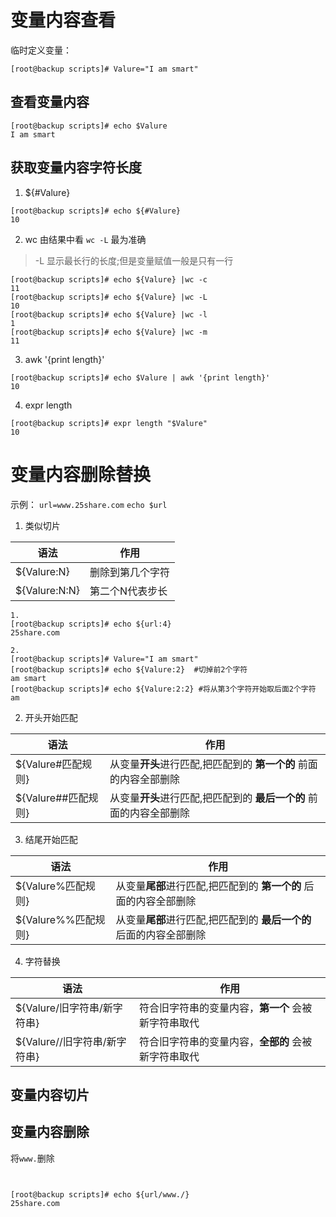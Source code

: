 # 变量内容查看

临时定义变量：
```shell
[root@backup scripts]# Valure="I am smart"
```

## 查看变量内容
```shell
[root@backup scripts]# echo $Valure
I am smart
```


## 获取变量内容字符长度

1. ${#Valure}
```shell
[root@backup scripts]# echo ${#Valure}
10
```
2. wc
由结果中看 `wc -L` 最为准确
> -L 显示最长行的长度;但是变量赋值一般是只有一行
```shell
[root@backup scripts]# echo ${Valure} |wc -c
11
[root@backup scripts]# echo ${Valure} |wc -L
10
[root@backup scripts]# echo ${Valure} |wc -l
1
[root@backup scripts]# echo ${Valure} |wc -m
11
```

3. awk '{print length}'
```shell
[root@backup scripts]# echo $Valure | awk '{print length}'
10
```

4. expr length
```shell
[root@backup scripts]# expr length "$Valure"
10
```

# 变量内容删除替换

示例：
`url=www.25share.com`
`echo $url`


1. 类似切片

|语法|作用|
|-|-|
|${Valure:N} |删除到第几个字符|
|${Valure:N:N} | 第二个N代表步长|

```shell
1. 
[root@backup scripts]# echo ${url:4}
25share.com

2. 
[root@backup scripts]# Valure="I am smart"
[root@backup scripts]# echo ${Valure:2}  #切掉前2个字符
am smart
[root@backup scripts]# echo ${Valure:2:2} #将从第3个字符开始取后面2个字符
am
```





2. 开头开始匹配

|语法|作用|
|-|-|
|${Valure#匹配规则}|从变量**开头**进行匹配,把匹配到的 **第一个的** 前面的内容全部删除|
|${Valure##匹配规则}|从变量**开头**进行匹配,把匹配到的 **最后一个的** 前面的内容全部删除|


3. 结尾开始匹配

|语法|作用|
|-|-|
|${Valure%匹配规则}|从变量**尾部**进行匹配,把匹配到的 **第一个的** 后面的内容全部删除|
|${Valure%%匹配规则}|从变量**尾部**进行匹配,把匹配到的 **最后一个的** 后面的内容全部删除|


4. 字符替换

|语法|作用|
|-|-|
|${Valure/旧字符串/新字符串}|符合旧字符串的变量内容，**第一个** 会被新字符串取代|
|${Valure//旧字符串/新字符串}|符合旧字符串的变量内容，**全部的** 会被新字符串取代|






## 变量内容切片

 
## 变量内容删除


将`www.`删除
```shell


[root@backup scripts]# echo ${url/www./}
25share.com
```

